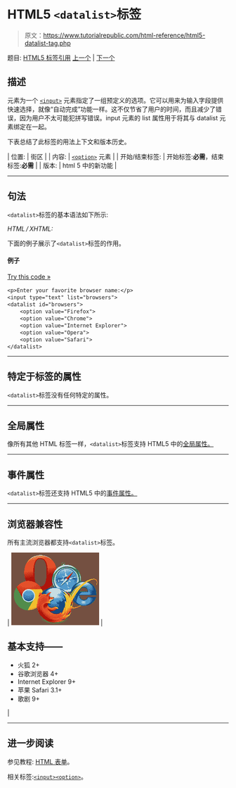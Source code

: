 # HTML5 `<datalist>`标签

> 原文：<https://www.tutorialrepublic.com/html-reference/html5-datalist-tag.php>

题目: [HTML5 标签引用](html5-tags.php) [上一个](html5-data-tag.php) | [下一个](html-dd-tag.php)

## 描述

元素为一个 [`<input>`](html-input-tag.php) 元素指定了一组预定义的选项。它可以用来为输入字段提供快速选择，就像“自动完成”功能一样。这不仅节省了用户的时间，而且减少了错误，因为用户不太可能犯拼写错误。input 元素的 list 属性用于将其与 datalist 元素绑定在一起。

下表总结了此标签的用法上下文和版本历史。

| 位置: | 街区 |
| 内容: | [`<option>`](#) 元素 |
| 开始/结束标签: | 开始标签:**必需**，结束标签:**必需** |
| 版本: | html 5 中的新功能 |

* * *

## 句法

`<datalist>`标签的基本语法如下所示:

*HTML / XHTML:* <datalist> ... </datalist>

下面的例子展示了`<datalist>`标签的作用。

#### 例子

[Try this code »](../codelab.php?topic=html5&file=datalist-tag "Try this code using online Editor")

```
<p>Enter your favorite browser name:</p>
<input type="text" list="browsers">
<datalist id="browsers">
    <option value="Firefox">
    <option value="Chrome">    
    <option value="Internet Explorer">
    <option value="Opera">
    <option value="Safari">
</datalist>
```

* * *

## 特定于标签的属性

`<datalist>`标签没有任何特定的属性。

* * *

## 全局属性

像所有其他 HTML 标签一样，`<datalist>`标签支持 HTML5 中的[全局属性。](html5-global-attributes.php)

* * *

## 事件属性

`<datalist>`标签还支持 HTML5 中的[事件属性。](html5-event-attributes.php)

* * *

## 浏览器兼容性

所有主流浏览器都支持`<datalist>`标签。

| ![Browsers Icon](img/e9331123c77668c1832e541c2fca1002.png) | 

## 基本支持——

*   火狐 2+
*   谷歌浏览器 4+
*   Internet Explorer 9+
*   苹果 Safari 3.1+
*   歌剧 9+

 |

* * *

## 进一步阅读

参见教程: [HTML 表单](/html-tutorial/html-forms.php)。

相关标签:[`<input>`](html-input-tag.php)[`<option>`](html-option-tag.php)。